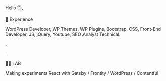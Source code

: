 Hello 🖐,

👀 Experience

WordPress Developer, WP Themes, WP Plugins, Bootstrap, CSS, Front-End Developer, JS, jQuery, Youtube, SEO Analyst Technical.

.

.


👨‍🎓 LAB

Making experiments React with Gatsby / Frontity / WordPress / Contentful

